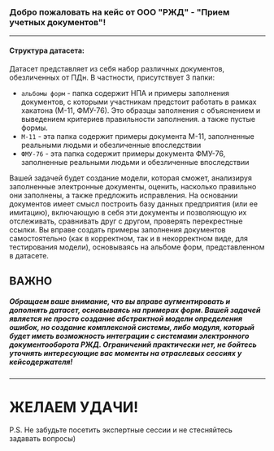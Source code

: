 ### Добро пожаловать на кейс от ООО "РЖД" - "Прием учетных документов"!
***
#### Структура датасета:
Датасет представляет из себя набор различных документов, обезличенных от ПДн. 
В частности, присутствует 3 папки:
- ```альбомы форм``` - папка содержит НПА и примеры заполнения документов, с которыми участникам предстоит работать в рамках хакатона (М-11, ФМУ-76). Это образцы заполнения с объяснением и выведением критериев правильности заполнения. а также пустые формы.
- ```М-11``` - эта папка содержит примеры документа М-11, заполненные реальными людьми и обезличенные впоследствии
- ```ФМУ-76``` - эта папка содержит примеры документа ФМУ-76, заполненные реальными людьми и обезличенные впоследствии

Вашей задачей будет создание модели, которая сможет, анализируя заполненные электронные документы, оценить, насколько правильно они заполнены, а также предложить исправления.
На основании документов имеет смысл построить базу данных предприятия (или ее имитацию), включающую в себя эти документы и позволяющую их отслеживать, сравнивать друг с другом, проверять перекрестные ссылки. Вы вправе создать примеры заполнения документов самостоятельно (как в корректном, так и в некорректном виде, для тестирования модели), основываясь на альбоме форм, представленном в датасете.

## ВАЖНО
##### Обращаем ваше внимание, что вы вправе аугментировать и дополнять датасет, основываясь на примерах форм. Вашей задачей является не просто создание абстрактной модели определения ошибок, но создание комплексной системы, либо модуля, который будет иметь возможность интеграции с системами электронного документооборота РЖД. Ограничений практически нет, не бойтесь уточнять интересующие вас моменты на отраслевых сессиях у кейсодержателя!

***
# ЖЕЛАЕМ УДАЧИ!
P.S. Не забудьте посетить экспертные сессии и не стесняйтесь задавать вопросы)